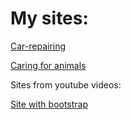 # My sites:

[Car-repairing](https://siteslabs.github.io/site%203/index.html)

[Caring for animals](https://siteslabs.github.io/site/index.html)

Sites from youtube videos:

[Site with bootstrap](https://siteslabs.github.io/Site_with_bootstrap/index.html )


